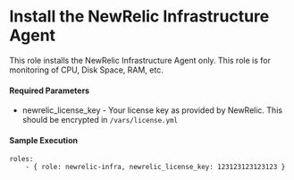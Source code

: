 # Install the NewRelic Infrastructure Agent
This role installs the NewRelic Infrastructure Agent only.  This role is for monitoring of CPU, Disk Space, RAM, etc.

#### Required Parameters
* newrelic_license_key - Your license key as provided by NewRelic.  This should be encrypted in `/vars/license.yml`

#### Sample Execution
```
roles:
    - { role: newrelic-infra, newrelic_license_key: 123123123123123 }
 ```
